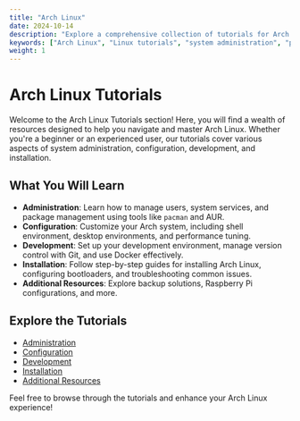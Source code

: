 ```yaml
---
title: "Arch Linux"
date: 2024-10-14
description: "Explore a comprehensive collection of tutorials for Arch Linux, covering administration, configuration, development, installation, and more."
keywords: ["Arch Linux", "Linux tutorials", "system administration", "package management", "development"]
weight: 1
---
```


# Arch Linux Tutorials

Welcome to the Arch Linux Tutorials section! Here, you will find a wealth of resources designed to help you navigate and master Arch Linux. Whether you're a beginner or an experienced user, our tutorials cover various aspects of system administration, configuration, development, and installation.

## What You Will Learn

- **Administration**: Learn how to manage users, system services, and package management using tools like `pacman` and AUR.
- **Configuration**: Customize your Arch system, including shell environment, desktop environments, and performance tuning.
- **Development**: Set up your development environment, manage version control with Git, and use Docker effectively.
- **Installation**: Follow step-by-step guides for installing Arch Linux, configuring bootloaders, and troubleshooting common issues.
- **Additional Resources**: Explore backup solutions, Raspberry Pi configurations, and more.

## Explore the Tutorials

- [Administration](/arch/administration/)
- [Configuration](/arch/configuration/)
- [Development](/arch/development/)
- [Installation](/arch/installation/)
- [Additional Resources](/arch/additional/)

Feel free to browse through the tutorials and enhance your Arch Linux experience!
